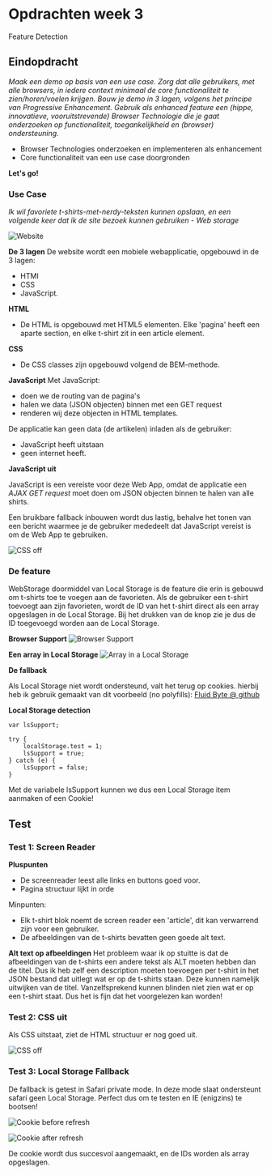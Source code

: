 # Opdrachten week 3
Feature Detection

## Eindopdracht 
*Maak een demo op basis van een use case. Zorg dat alle gebruikers, met alle browsers, in iedere context minimaal de core functionaliteit te zien/horen/voelen krijgen. Bouw je demo in 3 lagen, volgens het principe van Progressive Enhancement. Gebruik als enhanced feature een (hippe, innovatieve, vooruitstrevende) Browser Technologie die je gaat onderzoeken op functionaliteit, toegankelijkheid en (browser) ondersteuning.*

- Browser Technologies onderzoeken en implementeren als enhancement 
- Core functionaliteit van een use case doorgronden

**Let's go!**

### Use Case
*Ik wil favoriete t-shirts-met-nerdy-teksten kunnen opslaan, en een volgende keer dat ik de site bezoek kunnen gebruiken - Web storage*

![Website](https://raw.githubusercontent.com/sennykalidien/EW/master/browser-technologies/week3/opdracht/readme/site.png)

**De 3 lagen**
De website wordt een mobiele webapplicatie, opgebouwd in de 3 lagen: 
- HTMl
- CSS
- JavaScript.

**HTML**
- De HTML is opgebouwd met HTML5 elementen. Elke 'pagina' heeft een aparte section, en elke t-shirt zit in een article element.

**CSS**
- De CSS classes zijn opgebouwd volgend de BEM-methode.

**JavaScript**
Met JavaScript:
- doen we de routing van de pagina's
- halen we data (JSON objecten) binnen met een GET request
- renderen wij deze objecten in HTML templates.

De applicatie kan geen data (de artikelen) inladen als de gebruiker:
- JavaScript heeft uitstaan
- geen internet heeft.


**JavaScript uit**

JavaScript is een vereiste voor deze Web App, omdat de applicatie een *AJAX GET request* moet doen om JSON objecten binnen te halen van alle shirts.

Een bruikbare fallback inbouwen wordt dus lastig, behalve het tonen van een bericht waarmee je de gebruiker mededeelt dat JavaScript vereist is om de Web App te gebruiken.

![CSS off](https://raw.githubusercontent.com/sennykalidien/EW/master/browser-technologies/week3/opdracht/readme/javascript-off.png)

### De feature
WebStorage doormiddel van Local Storage is de feature die erin is gebouwd om t-shirts toe te voegen aan de favorieten. Als de gebruiker een t-shirt toevoegt aan zijn favorieten, wordt de ID van het t-shirt direct als een array opgeslagen in de Local Storage. Bij het drukken van de knop zie je dus de ID toegevoegd worden aan de Local Storage.

**Browser Support**
![Browser Support](https://raw.githubusercontent.com/sennykalidien/EW/master/browser-technologies/week3/opdracht/readme/browser-supprt.png)


**Een array in Local Storage**
![Array in a Local Storage](https://raw.githubusercontent.com/sennykalidien/EW/master/browser-technologies/week3/opdracht/readme/localstorage-array.png)

**De fallback**

Als Local Storage niet wordt ondersteund, valt het terug op cookies. hierbij heb ik gebruik gemaakt van dit voorbeeld (no polyfills): 
[Fluid Byte @ github](https://gist.github.com/Fluidbyte/4718380)


**Local Storage detection**
```
var lsSupport;

try {
    localStorage.test = 1;
    lsSupport = true;
} catch (e) {
    lsSupport = false;
}
```
Met de variabele lsSupport kunnen we dus een Local Storage item aanmaken of een Cookie!

## Test

### Test 1: Screen Reader
**Pluspunten**
- De screenreader leest alle links en buttons goed voor.
- Pagina structuur lijkt in orde

Minpunten: 
- Elk t-shirt blok noemt de screen reader een 'article', dit kan verwarrend zijn voor een gebruiker.
- De afbeeldingen van de t-shirts bevatten geen goede alt text.

**Alt text op afbeeldingen**
Het probleem waar ik op stuitte is dat de afbeeldingen van de t-shirts een andere tekst als ALT moeten hebben dan de titel. Dus ik heb zelf een description moeten toevoegen per t-shirt in het JSON bestand dat uitlegt wat er op de t-shirts staan. Deze kunnen namelijk uitwijken van de titel. Vanzelfsprekend kunnen blinden niet zien wat er op een t-shirt staat. Dus het is fijn dat het voorgelezen kan worden!

### Test 2: CSS uit
Als CSS uitstaat, ziet de HTML structuur er nog goed uit.

![CSS off](https://raw.githubusercontent.com/sennykalidien/EW/master/browser-technologies/week3/opdracht/readme/css-off.png)

### Test 3: Local Storage Fallback
De fallback is getest in Safari private mode. In deze mode slaat ondersteunt safari geen Local Storage. Perfect dus om te testen en IE (enigzins) te bootsen!

![Cookie before refresh](https://raw.githubusercontent.com/sennykalidien/EW/master/browser-technologies/week3/opdracht/readme/cookie_before-refresh.png)

![Cookie after refresh](https://raw.githubusercontent.com/sennykalidien/EW/master/browser-technologies/week3/opdracht/readme/cookie_after-refresh.png)

De cookie wordt dus succesvol aangemaakt, en de IDs worden als array opgeslagen.